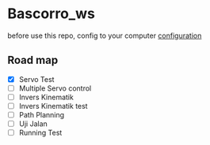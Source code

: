 # Bascorro_ws

before use this repo, config to your computer [configuration](https://github.com/EWS-Bascorro/Bascorro_ws/blob/master/configuration.md)

## Road map 
- [x] Servo Test
- [ ] Multiple Servo control
- [ ] Invers Kinematik
- [ ] Invers Kinematik test
- [ ] Path Planning
- [ ] Uji Jalan
- [ ] Running Test